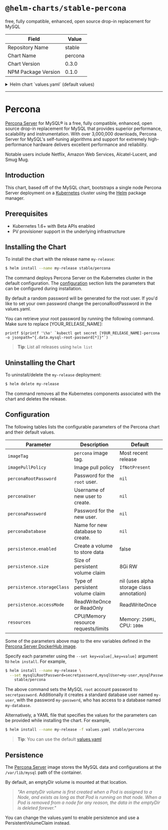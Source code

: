 # `@helm-charts/stable-percona`

free, fully compatible, enhanced, open source drop-in replacement for MySQL

| Field               | Value   |
| ------------------- | ------- |
| Repository Name     | stable  |
| Chart Name          | percona |
| Chart Version       | 0.3.0   |
| NPM Package Version | 0.1.0   |

<details>

<summary>Helm chart `values.yaml` (default values)</summary>

```yaml
## percona image version
## ref: https://hub.docker.com/r/library/percona/tags/
##
imageTag: '5.7.17'

## Specify password for root user
##
## Default: random 10 character string
# mysqlRootPassword: testing

## Create a database user
##
# mysqlUser:
# mysqlPassword:

## Allow unauthenticated access, uncomment to enable
##
# mysqlAllowEmptyPassword: true

## Create a database
##
# mysqlDatabase:

## Specify an imagePullPolicy (Required)
## It's recommended to change this to 'Always' if the image tag is 'latest'
## ref: http://kubernetes.io/docs/user-guide/images/#updating-images
##
imagePullPolicy: IfNotPresent

## Persist data to a persitent volume
persistence:
  enabled: false
  ## percona data Persistent Volume Storage Class
  ## If defined, storageClassName: <storageClass>
  ## If set to "-", storageClassName: "", which disables dynamic provisioning
  ## If undefined (the default) or set to null, no storageClassName spec is
  ##   set, choosing the default provisioner.  (gp2 on AWS, standard on
  ##   GKE, AWS & OpenStack)
  ##
  # storageClass: "-"
  accessMode: ReadWriteOnce
  size: 8Gi

## Configure resource requests and limits
## ref: http://kubernetes.io/docs/user-guide/compute-resources/
##
resources:
  requests:
    memory: 256Mi
    cpu: 100m
```

</details>

---

# Percona

[Percona Server](https://MySQL.org) for MySQL® is a free, fully compatible, enhanced, open source drop-in replacement for MySQL that provides superior performance, scalability and instrumentation. With over 3,000,000 downloads, Percona Server for MySQL's self-tuning algorithms and support for extremely high-performance hardware delivers excellent performance and reliability.

Notable users include Netflix, Amazon Web Services, Alcatel-Lucent, and Smug Mug.

## Introduction

This chart, based off of the MySQL chart, bootstraps a single node Percona Server deployment on a [Kubernetes](http://kubernetes.io) cluster using the [Helm](https://helm.sh) package manager.

## Prerequisites

- Kubernetes 1.6+ with Beta APIs enabled
- PV provisioner support in the underlying infrastructure

## Installing the Chart

To install the chart with the release name `my-release`:

```bash
$ helm install --name my-release stable/percona
```

The command deploys Percona Server on the Kubernetes cluster in the default configuration. The [configuration](#configuration) section lists the parameters that can be configured during installation.

By default a random password will be generated for the root user. If you'd like to set your own password change the perconaRootPassword
in the values.yaml.

You can retrieve your root password by running the following command. Make sure to replace [YOUR_RELEASE_NAME]:

    printf $(printf '\%o' `kubectl get secret [YOUR_RELEASE_NAME]-percona -o jsonpath="{.data.mysql-root-password[*]}"`)

> **Tip**: List all releases using `helm list`

## Uninstalling the Chart

To uninstall/delete the `my-release` deployment:

```bash
$ helm delete my-release
```

The command removes all the Kubernetes components associated with the chart and deletes the release.

## Configuration

The following tables lists the configurable parameters of the Percona chart and their default values.

| Parameter                  | Description                         | Default                                   |
| -------------------------- | ----------------------------------- | ----------------------------------------- |
| `imageTag`                 | `percona` image tag.                | Most recent release                       |
| `imagePullPolicy`          | Image pull policy                   | `IfNotPresent`                            |
| `perconaRootPassword`      | Password for the `root` user.       | `nil`                                     |
| `perconaUser`              | Username of new user to create.     | `nil`                                     |
| `perconaPassword`          | Password for the new user.          | `nil`                                     |
| `perconaDatabase`          | Name for new database to create.    | `nil`                                     |
| `persistence.enabled`      | Create a volume to store data       | false                                     |
| `persistence.size`         | Size of persistent volume claim     | 8Gi RW                                    |
| `persistence.storageClass` | Type of persistent volume claim     | nil (uses alpha storage class annotation) |
| `persistence.accessMode`   | ReadWriteOnce or ReadOnly           | ReadWriteOnce                             |
| `resources`                | CPU/Memory resource requests/limits | Memory: `256Mi`, CPU: `100m`              |

Some of the parameters above map to the env variables defined in the [Percona Server DockerHub image](https://hub.docker.com/_/percona/).

Specify each parameter using the `--set key=value[,key=value]` argument to `helm install`. For example,

```bash
$ helm install --name my-release \
  --set mysqlLRootPassword=secretpassword,mysqlUser=my-user,mysqlPassword=my-password,mysqlDatabase=my-database \
    stable/percona
```

The above command sets the MySQL `root` account password to `secretpassword`. Additionally it creates a standard database user named `my-user`, with the password `my-password`, who has access to a database named `my-database`.

Alternatively, a YAML file that specifies the values for the parameters can be provided while installing the chart. For example,

```bash
$ helm install --name my-release -f values.yaml stable/percona
```

> **Tip**: You can use the default [values.yaml](values.yaml)

## Persistence

The [Percona Server](https://hub.docker.com/_/percona/) image stores the MySQL data and configurations at the `/var/lib/mysql` path of the container.

By default, an emptyDir volume is mounted at that location.

> _"An emptyDir volume is first created when a Pod is assigned to a Node, and exists as long as that Pod is running on that node. When a Pod is removed from a node for any reason, the data in the emptyDir is deleted forever."_

You can change the values.yaml to enable persistence and use a PersistentVolumeClaim instead.
